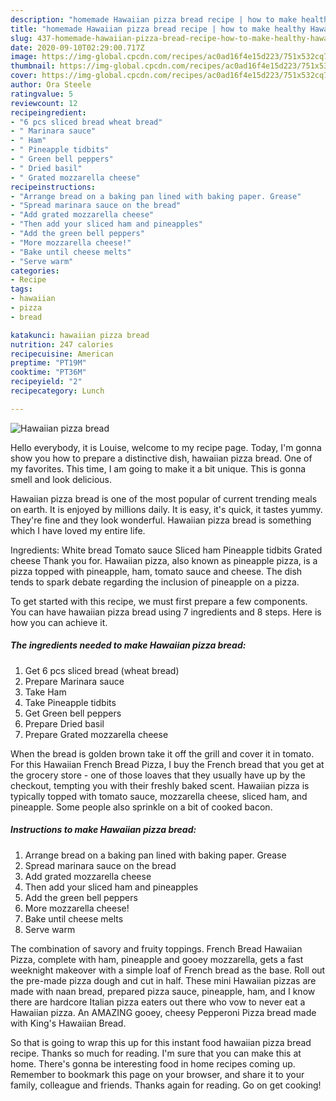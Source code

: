 ```yaml
---
description: "homemade Hawaiian pizza bread recipe | how to make healthy Hawaiian pizza bread"
title: "homemade Hawaiian pizza bread recipe | how to make healthy Hawaiian pizza bread"
slug: 437-homemade-hawaiian-pizza-bread-recipe-how-to-make-healthy-hawaiian-pizza-bread
date: 2020-09-10T02:29:00.717Z
image: https://img-global.cpcdn.com/recipes/ac0ad16f4e15d223/751x532cq70/hawaiian-pizza-bread-recipe-main-photo.jpg
thumbnail: https://img-global.cpcdn.com/recipes/ac0ad16f4e15d223/751x532cq70/hawaiian-pizza-bread-recipe-main-photo.jpg
cover: https://img-global.cpcdn.com/recipes/ac0ad16f4e15d223/751x532cq70/hawaiian-pizza-bread-recipe-main-photo.jpg
author: Ora Steele
ratingvalue: 5
reviewcount: 12
recipeingredient:
- "6 pcs sliced bread wheat bread"
- " Marinara sauce"
- " Ham"
- " Pineapple tidbits"
- " Green bell peppers"
- " Dried basil"
- " Grated mozzarella cheese"
recipeinstructions:
- "Arrange bread on a baking pan lined with baking paper. Grease"
- "Spread marinara sauce on the bread"
- "Add grated mozzarella cheese"
- "Then add your sliced ham and pineapples"
- "Add the green bell peppers"
- "More mozzarella cheese!"
- "Bake until cheese melts"
- "Serve warm"
categories:
- Recipe
tags:
- hawaiian
- pizza
- bread

katakunci: hawaiian pizza bread 
nutrition: 247 calories
recipecuisine: American
preptime: "PT19M"
cooktime: "PT36M"
recipeyield: "2"
recipecategory: Lunch

---
```



![Hawaiian pizza bread](https://img-global.cpcdn.com/recipes/ac0ad16f4e15d223/751x532cq70/hawaiian-pizza-bread-recipe-main-photo.jpg)

Hello everybody, it is Louise, welcome to my recipe page. Today, I'm gonna show you how to prepare a distinctive dish, hawaiian pizza bread. One of my favorites. This time, I am going to make it a bit unique. This is gonna smell and look delicious.

Hawaiian pizza bread is one of the most popular of current trending meals on earth. It is enjoyed by millions daily. It is easy, it's quick, it tastes yummy. They're fine and they look wonderful. Hawaiian pizza bread is something which I have loved my entire life.

Ingredients: White bread Tomato sauce Sliced ham Pineapple tidbits Grated cheese Thank you for. Hawaiian pizza, also known as pineapple pizza, is a pizza topped with pineapple, ham, tomato sauce and cheese. The dish tends to spark debate regarding the inclusion of pineapple on a pizza.


To get started with this recipe, we must first prepare a few components. You can have hawaiian pizza bread using 7 ingredients and 8 steps. Here is how you can achieve it.

<!--inarticleads1-->

##### The ingredients needed to make Hawaiian pizza bread:

1. Get 6 pcs sliced bread (wheat bread)
1. Prepare  Marinara sauce
1. Take  Ham
1. Take  Pineapple tidbits
1. Get  Green bell peppers
1. Prepare  Dried basil
1. Prepare  Grated mozzarella cheese


When the bread is golden brown take it off the grill and cover it in tomato. For this Hawaiian French Bread Pizza, I buy the French bread that you get at the grocery store - one of those loaves that they usually have up by the checkout, tempting you with their freshly baked scent. Hawaiian pizza is typically topped with tomato sauce, mozzarella cheese, sliced ham, and pineapple. Some people also sprinkle on a bit of cooked bacon. 

<!--inarticleads2-->

##### Instructions to make Hawaiian pizza bread:

1. Arrange bread on a baking pan lined with baking paper. Grease
1. Spread marinara sauce on the bread
1. Add grated mozzarella cheese
1. Then add your sliced ham and pineapples
1. Add the green bell peppers
1. More mozzarella cheese!
1. Bake until cheese melts
1. Serve warm


The combination of savory and fruity toppings. French Bread Hawaiian Pizza, complete with ham, pineapple and gooey mozzarella, gets a fast weeknight makeover with a simple loaf of French bread as the base. Roll out the pre-made pizza dough and cut in half. These mini Hawaiian pizzas are made with naan bread, prepared pizza sauce, pineapple, ham, and I know there are hardcore Italian pizza eaters out there who vow to never eat a Hawaiian pizza. An AMAZING gooey, cheesy Pepperoni Pizza bread made with King&#39;s Hawaiian Bread. 

So that is going to wrap this up for this instant food hawaiian pizza bread recipe. Thanks so much for reading. I'm sure that you can make this at home. There's gonna be interesting food in home recipes coming up. Remember to bookmark this page on your browser, and share it to your family, colleague and friends. Thanks again for reading. Go on get cooking!
